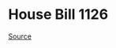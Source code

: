 # House Bill 1126

[Source](http://lawfilesext.leg.wa.gov/biennium/2023-24/Pdf/Bills/House%20Bills/1126.pdf)